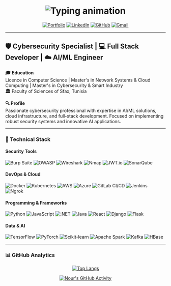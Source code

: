 <h1 align="center">
  <img src="https://readme-typing-svg.demolab.com?font=Fira+Code&size=30&duration=3000&pause=1000&color=22D3E3&center=true&vCenter=true&width=500&lines=Hi,+I'm+Nour+Elwoujoud;Khemiri+Nour+Elwoujoud" alt="Typing animation" />
</h1>
<div align="center">
  
[![Portfolio](https://img.shields.io/badge/Portfolio-000?style=for-the-badge&logo=vercel&logoColor=white)](https://khemirinourportfolio.netlify.app/)
[![LinkedIn](https://img.shields.io/badge/LinkedIn-0A66C2?style=for-the-badge&logo=linkedin&logoColor=white)](https://www.linkedin.com/in/nour-elwoujoud-khemiri-0463a3209/)
[![GitHub](https://img.shields.io/badge/GitHub-181717?style=for-the-badge&logo=github&logoColor=white)](https://github.com/khemirinour)
[![Gmail](https://img.shields.io/badge/Gmail-EA4335?style=for-the-badge&logo=gmail&logoColor=white)](mailto:Khemirinour334@gmail.com)

</div>


---

## 🛡️ Cybersecurity Specialist | 💻 Full Stack Developer | ☁️ AI/ML Engineer

**🎓 Education**  
Licence in Computer Science | Master's in Network Systems & Cloud Computing | Master's in Cybersecurity & Smart Industry  
**🏛️** Faculty of Sciences of Sfax, Tunisia  

**🔍 Profile**  
Passionate cybersecurity professional with expertise in AI/ML solutions, cloud infrastructure, and full-stack development. Focused on implementing robust security systems and innovative AI applications.

---

### 🔧 Technical Stack

#### **Security Tools**
![Burp Suite](https://img.shields.io/badge/Burp_Suite-FF6F00?style=for-the-badge)
![OWASP](https://img.shields.io/badge/OWASP-000?style=for-the-badge&logo=owasp&logoColor=white)
![Wireshark](https://img.shields.io/badge/Wireshark-1679A7?style=for-the-badge&logo=wireshark&logoColor=white)
![Nmap](https://img.shields.io/badge/Nmap-000?style=for-the-badge&logo=nmap&logoColor=white)
![JWT.io](https://img.shields.io/badge/JWT.io-000000?style=for-the-badge&logo=jsonwebtokens&logoColor=white)
![SonarQube](https://img.shields.io/badge/SonarQube-4E9BCD?style=for-the-badge&logo=sonarqube&logoColor=white)

#### **DevOps & Cloud**
![Docker](https://img.shields.io/badge/Docker-2496ED?style=for-the-badge&logo=docker&logoColor=white)
![Kubernetes](https://img.shields.io/badge/Kubernetes-326CE5?style=for-the-badge&logo=kubernetes&logoColor=white)
![AWS](https://img.shields.io/badge/AWS-232F3E?style=for-the-badge&logo=amazonaws&logoColor=white)
![Azure](https://img.shields.io/badge/Azure-0078D4?style=for-the-badge&logo=microsoftazure&logoColor=white)
![GitLab CI/CD](https://img.shields.io/badge/GitLab_CI/CD-FC6D26?style=for-the-badge&logo=gitlab&logoColor=white)
![Jenkins](https://img.shields.io/badge/Jenkins-D24939?style=for-the-badge&logo=jenkins&logoColor=white)
![Ngrok](https://img.shields.io/badge/Ngrok-1F1E37?style=for-the-badge&logo=ngrok&logoColor=white)

#### **Programming & Frameworks**
![Python](https://img.shields.io/badge/Python-3776AB?style=for-the-badge&logo=python&logoColor=white)
![JavaScript](https://img.shields.io/badge/JavaScript-F7DF1E?style=for-the-badge&logo=javascript&logoColor=black)
![.NET](https://img.shields.io/badge/.NET-512BD4?style=for-the-badge&logo=dotnet&logoColor=white)
![Java](https://img.shields.io/badge/Java-007396?style=for-the-badge&logo=java&logoColor=white)
![React](https://img.shields.io/badge/React-61DAFB?style=for-the-badge&logo=react&logoColor=black)
![Django](https://img.shields.io/badge/Django-092E20?style=for-the-badge&logo=django&logoColor=white)
![Flask](https://img.shields.io/badge/Flask-000000?style=for-the-badge&logo=flask&logoColor=white)

#### **Data & AI**
![TensorFlow](https://img.shields.io/badge/TensorFlow-FF6F00?style=for-the-badge&logo=tensorflow&logoColor=white)
![PyTorch](https://img.shields.io/badge/PyTorch-EE4C2C?style=for-the-badge&logo=pytorch&logoColor=white)
![Scikit-learn](https://img.shields.io/badge/scikit_learn-F7931E?style=for-the-badge&logo=scikit-learn&logoColor=white)
![Apache Spark](https://img.shields.io/badge/Spark-E25A1C?style=for-the-badge&logo=apachespark&logoColor=white)
![Kafka](https://img.shields.io/badge/Kafka-231F20?style=for-the-badge&logo=apachekafka&logoColor=white)
![HBase](https://img.shields.io/badge/HBase-FFFFFF?style=for-the-badge&logo=apachehbase&logoColor=black)

---

### 📊 GitHub Analytics

<div align="center">
  
[![Top Langs](https://github-readme-stats.vercel.app/api/top-langs/?username=khemirinour&layout=compact&theme=radical&langs_count=8)](https://github.com/khemirinour)

[![Nour's GitHub Activity](https://github-readme-activity-graph.vercel.app/graph?username=khemirinour&theme=react-dark&area=true&hide_border=true)](https://github.com/khemirinour)

</div>
